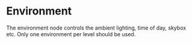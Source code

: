 # Environment
The environment node controls the ambient lighting, time of day, skybox etc. Only one environment per level should be used.